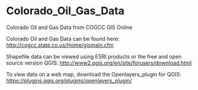 # Colorado_Oil_Gas_Data
Colorado Oil and Gas Data from COGCC GIS Online

Colorado Oil and Gas Data can be found here:  http://cogcc.state.co.us/Home/gismain.cfm

Shapefile data can be viewed using ESRI products or the free and open source version QGIS: http://www2.qgis.org/en/site/forusers/download.html

To view data on a web map, download the Openlayers_plugin for QGIS:
https://plugins.qgis.org/plugins/openlayers_plugin/

